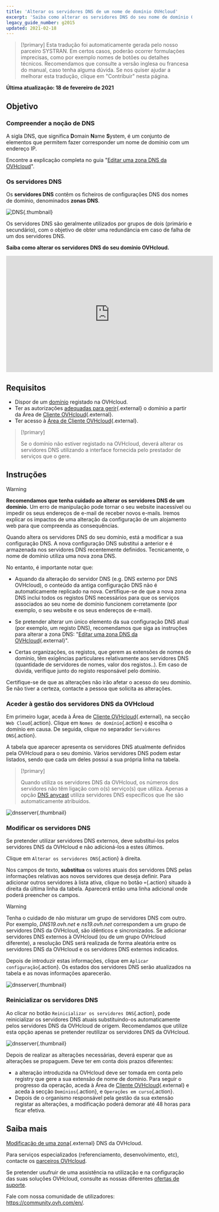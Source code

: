 ```yaml
---
title: 'Alterar os servidores DNS de um nome de domínio OVHcloud'
excerpt: 'Saiba como alterar os servidores DNS do seu nome de domínio OVHcloud'
legacy_guide_number: g2015
updated: 2021-02-18
---
```


> [!primary]
> Esta tradução foi automaticamente gerada pelo nosso parceiro SYSTRAN. Em certos casos, poderão ocorrer formulações imprecisas, como por exemplo nomes de botões ou detalhes técnicos. Recomendamos que consulte a versão inglesa ou francesa do manual, caso tenha alguma dúvida. Se nos quiser ajudar a melhorar esta tradução, clique em "Contribuir" nesta página.

**Última atualização: 18 de fevereiro de 2021**

## Objetivo

### Compreender a noção de DNS

A sigla DNS, que significa **D**omain **N**ame **S**ystem, é um conjunto de elementos que permitem fazer corresponder um nome de domínio com um endereço IP.

Encontre a explicação completa no guia "[Editar uma zona DNS da OVHcloud](/pages/web/domains/dns_zone_edit#understanddns)".

### Os servidores DNS

Os **servidores DNS** contêm os ficheiros de configurações DNS dos nomes de domínio, denominados **zonas DNS**.

![DNS](images/dnsserver.png){.thumbnail}

Os servidores DNS são geralmente utilizados por grupos de dois (primário e secundário), com o objetivo de obter uma redundância em caso de falha de um dos servidores DNS.

**Saiba como alterar os servidores DNS do seu domínio OVHcloud.**

<iframe width="560" height="315" src="https://www.youtube-nocookie.com/embed/BvrUi26ShzI" frameborder="0" allow="accelerometer; autoplay; clipboard-write; encrypted-media; gyroscope; picture-in-picture" allowfullscreen></iframe>

## Requisitos

- Dispor de um [domínio](https://www.ovhcloud.com/pt/domains/) registado na OVHcloud.
- Ter as autorizações [adequadas para gerir](/pages/account/customer/managing_contacts){.external} o domínio a partir da Área de [Cliente OVHcloud](https://www.ovh.com/auth/?action=gotomanager&from=https://www.ovh.pt/&ovhSubsidiary=pt){.external}.
- Ter acesso à [Área de Cliente OVHcloud](https://www.ovh.com/auth/?action=gotomanager&from=https://www.ovh.pt/&ovhSubsidiary=pt){.external}.

> [!primary]
>
> Se o domínio não estiver registado na OVHcloud, deverá alterar os servidores DNS utilizando a interface fornecida pelo prestador de serviços que o gere.

## Instruções

> [!warning]
>
> **Recomendamos que tenha cuidado ao alterar os servidores DNS de um domínio.** Um erro de manipulação pode tornar o seu website inacessível ou impedir os seus endereços de e-mail de receber novos e-mails. Iremos explicar os impactos de uma alteração da configuração de um alojamento web para que compreenda as consequências.

Quando altera os servidores DNS do seu domínio, está a modificar a sua configuração DNS. A nova configuração DNS substitui a anterior e é armazenada nos servidores DNS recentemente definidos. Tecnicamente, o nome de domínio utiliza uma nova zona DNS.

No entanto, é importante notar que:

- Aquando da alteração do servidor DNS (e.g. DNS externo por DNS OVHcloud), o conteúdo da antiga configuração DNS não é automaticamente replicado na nova. Certifique-se de que a nova zona DNS inclui todos os registos DNS necessários para que os serviços associados ao seu nome de domínio funcionem corretamente (por exemplo, o seu website e os seus endereços de e-mail).

- Se pretender alterar um único elemento da sua configuração DNS atual (por exemplo, um registo DNS), recomendamos que siga as instruções para alterar a zona DNS: "[Editar uma zona DNS da OVHcloud](/pages/web/domains/dns_zone_edit){.external}".

- Certas organizações, os registos, que gerem as extensões de nomes de domínio, têm exigências particulares relativamente aos servidores DNS (quantidade de servidores de nomes, valor dos registos..). Em caso de dúvida, verifique junto do registo responsável pelo domínio.

Certifique-se de que as alterações não irão afetar o acesso do seu domínio. Se não tiver a certeza, contacte a pessoa que solicita as alterações.

### Aceder à gestão dos servidores DNS da OVHcloud

Em primeiro lugar, aceda à Área de [Cliente OVHcloud](https://www.ovh.com/auth/?action=gotomanager&from=https://www.ovh.pt/&ovhSubsidiary=pt){.external}, na secção `Web Cloud`{.action}. Clique em `Nomes de domínio`{.action} e escolha o domínio em causa. De seguida, clique no separador `Servidores DNS`{.action}.

A tabela que aparecer apresenta os servidores DNS atualmente definidos pela OVHcloud para o seu domínio. Vários servidores DNS podem estar listados, sendo que cada um deles possui a sua própria linha na tabela.

> [!primary]
>
> Quando utiliza os servidores DNS da OVHcloud, os números dos servidores não têm ligação com o(s) serviço(s) que utiliza. Apenas a opção [DNS anycast](https://www.ovhcloud.com/pt/domains/options/dns-anycast/) utiliza servidores DNS específicos que lhe são automaticamente atribuídos.

![dnsserver](images/edit-dns-server-ovh-step1.png){.thumbnail}

### Modificar os servidores DNS

Se pretender utilizar servidores DNS externos, deve substituí-los pelos servidores DNS da OVHcloud e não adicioná-los a estes últimos.

Clique em `Alterar os servidores DNS`{.action} à direita.

Nos campos de texto, **substitua** os valores atuais dos servidores DNS pelas informações relativas aos novos servidores que deseja definir. Para adicionar outros servidores à lista ativa, clique no botão `+`{.action} situado à direita da última linha da tabela. Aparecerá então uma linha adicional onde poderá preencher os campos.

> [!warning]
>
> Tenha o cuidado de não misturar um grupo de servidores DNS com outro.
> Por exemplo, _DNS19.ovh.net_ e _ns19.ovh.net_ correspondem a um grupo de servidores DNS da OVHcloud, são idênticos e sincronizados. Se adicionar servidores DNS externos à OVHcloud (ou de um grupo OVHcloud diferente), a resolução DNS será realizada de forma aleatória entre os servidores DNS da OVHcloud e os servidores DNS externos indicados.

Depois de introduzir estas informações, clique em `Aplicar configuração`{.action}. Os estados dos servidores DNS serão atualizados na tabela e as novas informações aparecerão.

![dnsserver](images/edit-dns-server-ovh-step2.png){.thumbnail}

### Reinicializar os servidores DNS

Ao clicar no botão `Reinicializar os servidores DNS`{.action}, pode reinicializar os servidores DNS atuais substituindo-os automaticamente pelos servidores DNS da OVHcloud de origem. Recomendamos que utilize esta opção apenas se pretender reutilizar os servidores DNS da OVHcloud.

![dnsserver](images/edit-dns-server-ovh-step3.png){.thumbnail}

Depois de realizar as alterações necessárias, deverá esperar que as alterações se propaguem. Deve ter em conta dois prazos diferentes:

- a alteração introduzida na OVHcloud deve ser tomada em conta pelo registry que gere a sua extensão de nome de domínio. Para seguir o progresso da operação, aceda à Área de [Cliente OVHcloud](https://www.ovh.com/auth/?action=gotomanager&from=https://www.ovh.pt/&ovhSubsidiary=pt){.external} e aceda à secção `Domínios`{.action}, e `Operações em curso`{.action}.
- Depois de o organismo responsável pela gestão da sua extensão registar as alterações, a modificação poderá demorar até 48 horas para ficar efetiva.

## Saiba mais

[ Modificação de uma zona](/pages/web/domains/dns_zone_edit){.external} DNS da OVHcloud.

Para serviços especializados (referenciamento, desenvolvimento, etc), contacte os [parceiros OVHcloud](https://partner.ovhcloud.com/pt/directory/).

Se pretender usufruir de uma assistência na utilização e na configuração das suas soluções OVHcloud, consulte as nossas diferentes [ofertas de suporte](https://www.ovhcloud.com/pt/support-levels/).

Fale com nossa comunidade de utilizadores: <https://community.ovh.com/en/>.
